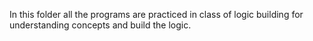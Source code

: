 In this folder all the programs are practiced in class of logic building for understanding concepts and build the logic.

